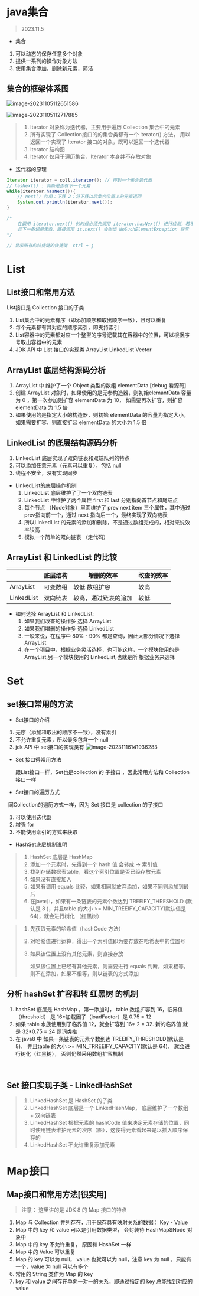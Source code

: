 # java集合

> 2023.11.5

* 集合

1. 可以动态的保存任意多个对象
2. 提供一系列的操作对象方法
3. 使用集合添加，删除新元素，简洁

## 集合的框架体系图

![image-20231105112651586](https://boimage.oss-cn-beijing.aliyuncs.com/img_for_typora/image-20231105112651586.png)

![image-20231105112717885](https://boimage.oss-cn-beijing.aliyuncs.com/img_for_typora/image-20231105112717885.png)

> 1. Iterator 对象称为迭代器，主要用于遍历 Collection 集合中的元素
> 2. 所有实现了 Collection接口的的集合类都有一个 iterator() 方法， 用以返回一个实现了 Iterator 接口的对象，既可以返回一个迭代器
> 3. Iterator 结构图
> 4. Iterator 仅用于遍历集合，Iterator 本身并不存放对象

* 迭代器的原理

```java
Iterator iterator = coll.iterator(); // 得到一个集合迭代器
// hasNext() : 判断是否有下一个元素
while(iterator.hasNext()){
    // next() 作用：下移 2：将下移以后集合位置上的元素返回
    System.out.println(iterator.next());
}

/*
	在调用 iterator.next() 的时候必须先调用 iterator.hasNext() 进行检测，若不调用，
	且下一条记录无效，直接调用 it.next() 会抛出 NoSuchElementException 异常
*/

// 显示所有的快捷键的快捷键  ctrl + j
```

# List

## List接口和常用方法

List接口是 Collection 接口的子类

1. List集合中的元素有序（即添加顺序和取出顺序一致），且可以重复
2. 每个元素都有其对应的顺序索引，即支持索引
3. List容器中的元素都对应一个整型的序号记载其在容器中的位置，可以根据序号取出容器中的元素
4. JDK API 中 List 接口的实现类  ArrayList  LinkedList  Vector

## ArrayList 底层结构源码分析

1. ArrayList 中 维护了一个 Object 类型的数组 elementData [debug 看源码]
2. 创建 ArrayList  对象时，如果使用的是无参构造器，则初始elemantData 容量 为 0 ，第一次参加则扩容  elementData 为 10， 如需要再次扩容，则扩容 elementData 为 1.5 倍
3. 如果使用的是指定大小的构造器，则初始 elementData 的容量为指定大小，如果需要扩容，则直接扩容 elementData 的大小为 1.5 倍

## LinkedList 的底层结构源码分析

1. LinkedList 底层实现了双向链表和双端队列的特点
2. 可以添加任意元素（元素可以重复），包括 null
3. 线程不安全，没有实现同步

* LinkedList的底层操作机制
  1. LinkedList 底层维护了了一个双向链表
  2.  LinkedList 中维护了两个属性 first 和 last 分别指向首节点和尾结点
  3. 每个节点 （Node对象）里面维护了 prev next item  三个属性，其中通过prev指向前一个，通过 next 指向后一个，最终实现了双向链表
  4. 所以LinkedList 的元素的添加和删除，不是通过数组完成的，相对来说效率较高
  5. 模拟一个简单的双向链表 （走代码） 

## ArrayList 和 LinkedList  的比较

|            | 底层结构 | 增删的效率           | 改查的效率 |
| ---------- | -------- | -------------------- | ---------- |
| ArrayList  | 可变数组 | 较低   数组扩容      | 较高       |
| LinkedList | 双向链表 | 较高，通过链表的追加 | 较低       |

* 如何选择 ArrayList 和 LinkedList:
  1. 如果我们改查的操作多 选择 ArrayList
  2. 如果我们增删的操作多 选择 LinkedList
  3. 一般来说，在程序中 80% - 90% 都是查询，因此大部分情况下选择 ArrayList
  4. 在一个项目中，根据业务灵活选择，也可能这样，一个模块使用的是 ArrayList,另一个模块使用的 LinkedList,也就是所 根据业务来选择

# Set

## set接口常用的方法

* Set接口的介绍

1. 无序（添加和取出的顺序不一致），没有索引
2. 不允许重复元素，所以最多包含一个 null
3. jdk API 中 set接口的实现类有 ![image-20231116141936283](https://boimage.oss-cn-beijing.aliyuncs.com/img_for_typora/image-20231116141936283.png)

* Set 接口得常用方法

  跟List接口一样，Set也是collection 的 子接口 ，因此常用方法和 Collection 接口一样

* Set接口的遍历方式

​		同Collection的遍历方式一样，因为 Set 接口是 collection 的子接口

1. 可以使用迭代器
2. 增强 for
3. 不能使用索引的方式来获取

* HashSet底层机制说明

> 1. HashSet 底层是 HashMap
> 2. 添加一个元素时，先得到一个 hash 值 会转成 -> 索引值
> 3. 找到存储数据表table，看这个索引位置是否已经存放元素
> 4. 如果没有直接加入
> 5. 如果有调用 equals 比较，如果相同就放弃添加，如果不同则添加到最后
> 6. 在java中，如果有一条链表的元素个数达到 TREEIFY_THRESHOLD (默认是 8 )，并且table 的大小 >= MIN_TREEIFY_CAPACITY(默认值是 64)，就会进行树化 （红黑树）

> 1. 先获取元素的哈希值（hashCode 方法）
>
> 2. 对哈希值进行运算，得出一个索引值即为要存放在哈希表中的位置号
>
> 3. 如果该位置上没有其他元素，则直接存放
>
>    如果该位置上已经有其他元素，则需要进行 equals 判断，如果相等，则不在添加，如果不相等，则以链表的方式添加

## 分析 hashSet 扩容和转 红黑树 的机制

1. hashSet 底层是 HashMap ，第一添加时， table 数组扩容到 16，临界值（threshold） 是 16*加载因子（loadFactor）是 0.75 = 12
2. 如果 table 水族使用到了临界值 12，就会扩容到 16* 2 = 32. 新的临界值 就是 32*0.75 = 24  题词类推
3. 在 java8 中 如果一条链表的元素个数到达 TREEIFY_THRESHOLD(默认是 8)， 并且table 的大小  >= MIN_TRREEIFY_CAPACITY(默认是 64)， 就会进行树化（红黑树）， 否则仍然采用数组扩容机制

​	

## Set 接口实现子类 - LinkedHashSet

> 1. LinkedHashSet 是 HashSet 的子类
> 2. LinkedHashSet 底层是一个 LinkedHashMap， 底层维护了一个数组 + 双向链表
> 3. LinkedHashSet 根据元素的 hashCode 值来决定元素存储的位置，同时使用链表维护元素的次序（图），这使得元素看起来是以插入顺序保存的
> 4. LinkedHashSet 不允许重复添加元素

# Map接口

## Map接口和常用方法[很实用]

> 注意： 这里讲的是 JDK 8 的 Map  接口的特点

1. Map 与 Collection 并列存在，用于保存具有映射关系的数据： Key - Value
2. Map 中的 key 和 value 可以是引用数据类型， 会封装待 HashMap$Node 对象中
3. Map 中的 key 不允许重复， 原因和 HashSet 一样
4. Map 中的 Value 可以重复
5. Map 的 key 可以为 null， value  也就可以为 null，注意 key  为 null ，只能有一个，value 为 null 可以有多个
6. 常用的 String 类作为 Map 的 key
7. key 和 value 之间存在单向一对一的关系，即通过指定的 key 总能找到对应的 value